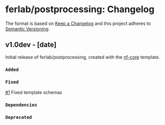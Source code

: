 # ferlab/postprocessing: Changelog

The format is based on [Keep a Changelog](https://keepachangelog.com/en/1.0.0/)
and this project adheres to [Semantic Versioning](https://semver.org/spec/v2.0.0.html).

## v1.0dev - [date]

Initial release of ferlab/postprocessing, created with the [nf-core](https://nf-co.re/) template.

### `Added`

### `Fixed`
[#1](https://github.com/FelixAntoineLeSieur/Post-processing-Pipeline/pull/1) Fixed template schemas

### `Dependencies`

### `Deprecated`
